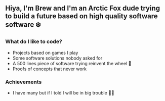 ## Hiya, I'm Brew and I'm an Arctic Fox dude trying to build a future based on high quality software software ❄️

### What do I like to code?

- Projects based on games I play
- Some software solutions nobody asked for
- A 500 lines piece of software trying reinvent the wheel 🛞
- Proofs of concepts that never work

### Achievements

- I have many but if I told I will be in big trouble 😵‍💫